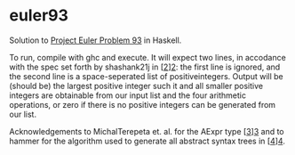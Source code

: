# euler93

Solution to [Project Euler Problem 93][1] in Haskell.

To run, compile with ghc and execute. It will expect two lines, in
accodance with the spec set forth by shashank21j in [[2]][2]: the first
line is ignored, and the second line is a space-seperated list of
positiveintegers. Output will be (should be) the largest positive
integer such it and all smaller positive integers are obtainable from
our input list and the four arithmetic operations, or zero if there is
no positive integers can be generated from our list.

Acknowledgements to MichalTerepeta et. al. for the AExpr type [[3]][3]
and to hammer for the algorithm used to generate all abstract syntax
trees in [[4]][4].

  [1]: https://projecteuler.net/problem=93
  [2]: https://www.hackerrank.com/contests/projecteuler/challenges/euler093
  [3]: https://wiki.haskell.org/Parsing_a_simple_imperative_language
  [4]: http://stackoverflow.com/questions/9525074/i-need-to-create-haskell-function-which-returns-all-possible-binary-trees-give
